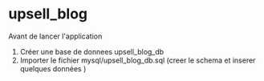 # upsell_blog

Avant de lancer l'application 
1. Créer une base de donnees upsell_blog_db
2. Importer le fichier mysql/upsell_blog_db.sql (creer le schema et inserer quelques données )
